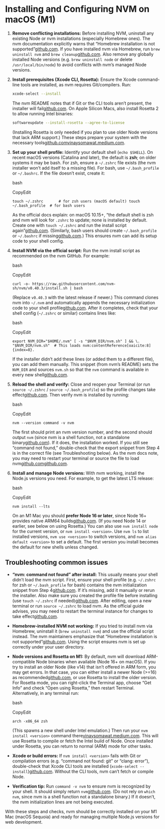 # Installing and Configuring NVM on macOS (M1)

1. **Remove conflicting installations:** Before installing NVM, uninstall any existing Node or nvm installations (especially Homebrew ones). The nvm documentation explicitly warns that “Homebrew installation is not supported”[github.com](https://github.com/nvm-sh/nvm#:~:text=Homebrew%20installation%20is%20not%20supported,below%2C%20before%20filing%20an%20issue). If you have installed nvm via Homebrew, run `brew uninstall nvm` and `brew cleanup`[github.com](https://github.com/nvm-sh/nvm#:~:text=Homebrew%20installation%20is%20not%20supported,below%2C%20before%20filing%20an%20issue). Also remove any globally installed Node versions (e.g. `brew uninstall node` or delete `/usr/local/bin/node`) to avoid conflicts with nvm’s managed Node versions.
    
2. **Install prerequisites (Xcode CLI, Rosetta):** Ensure the Xcode command-line tools are installed, as nvm requires Git/compilers. Run:
    
    ```bash
    xcode-select --install
	```
    
    The nvm README notes that if Git or the CLI tools aren’t present, the installer will fail[github.com](https://github.com/nvm-sh/nvm#:~:text=Since%20OS%20X%2010.9%2C%20,1782). On Apple Silicon Macs, also install Rosetta 2 to allow running Intel binaries:
    
	  ```bash
	  softwareupdate --install-rosetta --agree-to-license
	```
	    
    (Installing Rosetta is only needed if you plan to use older Node versions that lack ARM support.) These steps prepare your system with the necessary tools[github.com](https://github.com/nvm-sh/nvm#:~:text=Since%20OS%20X%2010.9%2C%20,1782)[vinaysomawat.medium.com](https://vinaysomawat.medium.com/nvm-install-node-fails-to-install-on-macos-big-sur-m1-chip-a4dea4c5e041#:~:text=Uninstalled%20nvm%20if%20it%E2%80%99s%20already,installed%20using%20Homebrew).
    
3. **Set up your shell profile:** Identify your default shell (`echo $SHELL`). On recent macOS versions (Catalina and later), the default is **zsh**; on older systems it may be bash. For zsh, ensure a `~/.zshrc` file exists (the nvm installer won’t add itself to a missing file). For bash, use `~/.bash_profile` or `~/.bashrc`. If the file doesn’t exist, create it:
    
    bash
    
    CopyEdit
    
    `touch ~/.zshrc       # for zsh users (macOS default) touch ~/.bash_profile  # for bash users`
    
    As the official docs explain: on macOS 10.15+, “the default shell is zsh and nvm will look for `.zshrc` to update; none is installed by default. Create one with `touch ~/.zshrc` and run the install script again”[github.com](https://github.com/nvm-sh/nvm#:~:text=If%20you%20get%20,following%20might%20be%20the%20reason). (Similarly, bash users should create `~/.bash_profile` or `~/.bashrc` if missing[github.com](https://github.com/nvm-sh/nvm#:~:text=,command).) This ensures nvm can add its setup code to your shell config.
    
4. **Install NVM via the official script:** Run the nvm install script as recommended on the nvm GitHub. For example:
    
    bash
    
    CopyEdit
    
    `curl -o- https://raw.githubusercontent.com/nvm-sh/nvm/v0.40.3/install.sh | bash`
    
    (Replace `v0.40.3` with the latest release if newer.) This command clones nvm into `~/.nvm` and automatically appends the necessary initialization code to your shell profile[github.com](https://github.com/nvm-sh/nvm#:~:text=curl%20). After it completes, check that your shell config (`~/.zshrc` or similar) contains lines like:
    
    bash
    
    CopyEdit
    
    `export NVM_DIR="$HOME/.nvm" [ -s "$NVM_DIR/nvm.sh" ] && \. "$NVM_DIR/nvm.sh"  # This loads nvm:contentReference[oaicite:8]{index=8}.`
    
    If the installer didn’t add these lines (or added them to a different file), you can add them manually. This snippet (from nvm’s README) sets the `NVM_DIR` and sources `nvm.sh` so that the `nvm` command is available in every new shell[github.com](https://github.com/nvm-sh/nvm#:~:text=export%20NVM_DIR%3D%22%24%28%5B%20,This%20loads%20nvm).
    
5. **Reload the shell and verify:** Close and reopen your Terminal (or run `source ~/.zshrc` / `source ~/.bash_profile`) so the profile changes take effect[github.com](https://github.com/nvm-sh/nvm#:~:text=,command%20and%20the%20new%20configuration). Then verify nvm is installed by running:
    
    bash
    
    CopyEdit
    
    `nvm --version command -v nvm`
    
    The first should print an nvm version number, and the second should output `nvm` (since nvm is a shell function, not a standalone binary[github.com](https://github.com/nvm-sh/nvm#:~:text=To%20verify%20that%20nvm%20has,been%20installed%2C%20do)). If it does, the installation worked. If you still see “command not found,” double-check that the export snippet from Step 4 is in the correct file (see Troubleshooting below). As the nvm docs note, you may need to restart your terminal or source the file to load nvm[github.com](https://github.com/nvm-sh/nvm#:~:text=,command%20and%20the%20new%20configuration)[github.com](https://github.com/nvm-sh/nvm#:~:text=To%20verify%20that%20nvm%20has,been%20installed%2C%20do).
    
6. **Install and manage Node versions:** With nvm working, install the Node.js versions you need. For example, to get the latest LTS release:
    
    bash
    
    CopyEdit
    
    `nvm install --lts`
    
    On an M1 Mac you should **prefer Node 16 or later**, since Node 16+ provides native ARM64 builds[github.com](https://github.com/nvm-sh/nvm#:~:text=Note%20For%20Macs%20with%20the,of%20those%20versions%20or%20later). (If you need Node 14 or earlier, see below on using Rosetta.) You can also use `nvm install node` for the current version, or `nvm install <version>`. Use `nvm ls` to list installed versions, `nvm use <version>` to switch versions, and `nvm alias default <version>` to set a default. The first version you install becomes the default for new shells unless changed.
    

## Troubleshooting common issues

- **“nvm: command not found” after install:** This usually means your shell didn’t load the nvm script. First, ensure your shell profile (e.g. `~/.zshrc` for zsh or `~/.bash_profile` for bash) contains the nvm initialization snippet from Step 4[github.com](https://github.com/nvm-sh/nvm#:~:text=export%20NVM_DIR%3D%22%24%28%5B%20,This%20loads%20nvm). If it’s missing, add it manually or rerun the installer. Also make sure you created the profile file before installing (use `touch ~/.zshrc` if needed)[github.com](https://github.com/nvm-sh/nvm#:~:text=If%20you%20get%20,following%20might%20be%20the%20reason). After editing, open a new terminal or run `source ~/.zshrc` to load nvm. As the official guide advises, you may need to restart the terminal instance for changes to take effect[github.com](https://github.com/nvm-sh/nvm#:~:text=,command%20and%20the%20new%20configuration).
    
- **Homebrew-installed NVM not working:** If you tried to install nvm via Homebrew, uninstall it (`brew uninstall nvm`) and use the official script instead. The nvm maintainers emphasize that “Homebrew installation is not supported”[github.com](https://github.com/nvm-sh/nvm#:~:text=Homebrew%20installation%20is%20not%20supported,below%2C%20before%20filing%20an%20issue). Using the script ensures nvm is set up correctly under your user directory.
    
- **Node versions and Rosetta on M1:** By default, nvm will download ARM-compatible Node binaries when available (Node 16+ on macOS). If you try to install an older Node (like v14) that isn’t offered in ARM form, you may get errors. In that case, you can either install a newer Node (>=16) as recommended[github.com](https://github.com/nvm-sh/nvm#:~:text=Note%20For%20Macs%20with%20the,of%20those%20versions%20or%20later), or use Rosetta to install the older version. For Rosetta mode, you can right-click the Terminal app, choose “Get Info” and check “Open using Rosetta,” then restart Terminal. Alternatively, in any terminal run:
    
    bash
    
    CopyEdit
    
    `arch -x86_64 zsh`
    
    (This spawns a new shell under Intel emulation.) Then run your `nvm install <version>` command there[vinaysomawat.medium.com](https://vinaysomawat.medium.com/nvm-install-node-fails-to-install-on-macos-big-sur-m1-chip-a4dea4c5e041#:~:text=arch%20). This will use Rosetta to compile or fetch the Intel build of Node. Once installed under Rosetta, you can return to normal (ARM) mode for other tasks.
    
- **Xcode or build errors:** If `nvm install <version>` fails with Git or compilation errors (e.g. “command not found: git” or “clang: error”), double-check that Xcode CLI tools are installed (`xcode-select --install`)[github.com](https://github.com/nvm-sh/nvm#:~:text=Since%20OS%20X%2010.9%2C%20,1782). Without the CLI tools, nvm can’t fetch or compile Node.
    
- **Verification tip:** Run `command -v nvm` to ensure nvm is recognized by your shell. It should simply return `nvm`[github.com](https://github.com/nvm-sh/nvm#:~:text=To%20verify%20that%20nvm%20has,been%20installed%2C%20do). (Do not rely on `which nvm`, since nvm is a shell function not a standalone binary.) If it doesn’t, the nvm initialization lines are not being executed.
    

With these steps and checks, nvm should be correctly installed on your M1 Mac (macOS Sequoia) and ready for managing multiple Node.js versions for web development.